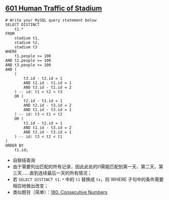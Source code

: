 ## [601 Human Traffic of Stadium](https://leetcode.com/problems/human-traffic-of-stadium) ##
```
# Write your MySQL query statement below
SELECT DISTINCT
	t1.*
FROM
	stadium t1,
	stadium t2,
	stadium t3
WHERE
	t1.people >= 100
AND t2.people >= 100
AND t3.people >= 100
AND (
	(
		t3.id - t2.id = 1
		AND t2.id - t1.id = 1
		AND t3.id - t1.id = 2
	) -- id: t1 < t2 < t3
	OR (
		t2.id - t1.id = 1
		AND t2.id - t3.id = 2
		AND t1.id - t3.id = 1
	) -- id: t3 < t1 < t2
	OR (
		t1.id - t2.id = 1
		AND t1.id - t3.id = 2
		AND t2.id - t3.id = 1
	) -- id: t3 < t2 < t1
)
ORDER BY
	t1.id;
```
- 自联结查询   
- 由于需要列出匹配的所有记录，因此此处的t1需能匹配到第一天、第二天、第三天……直到连续最后一天的所有情况；
-   若 `SELECT DISTINCT t1.*` 中的 `t1` 替换成 `tx`，则 WHERE 子句中的条件需要相应地做出改变；
- 类似题目（简单）：[180. Consecutive Numbers](https://leetcode.com/problems/consecutive-numbers/description/)